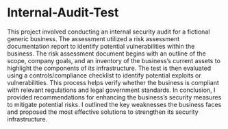 # Internal-Audit-Test

This project involved conducting an internal security audit for a fictional generic business. The assessment utilized a risk assessment documentation report to identify potential vulnerabilities within the business. The risk assessment document begins with an outline of the scope, company goals, and an inventory of the business’s current assets to highlight the components of its infrastructure. The test is then evaluated using a controls/compliance checklist to identify potential exploits or vulnerabilities. This process helps verify whether the business is compliant with relevant regulations and legal government standards. In conclusion, I provided recommendations for enhancing the business’s security measures to mitigate potential risks. I outlined the key weaknesses the business faces and proposed the most effective solutions to strengthen its security infrastructure.
